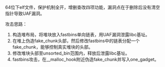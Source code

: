 64位下elf文件，保护机制全开，增删查改四项功能，漏洞点在于删除后没有清空指针导致UAF漏洞。

攻击思路：
1. 构造堆布局，将堆块放入fastbins单向链表，用UAF漏洞泄露libc基址。
2. 在堆上伪造fake_chunk头部，然后修改fastbins中的链表分配一个fake_chunk，能够控制真实堆块的头部。
3. 修改堆块头部至unsorted_bin范围内，释放后泄露libc基址。
4. fastbins攻击，在__malloc_hook附近伪造fake_chunk并写入one_gadget。
